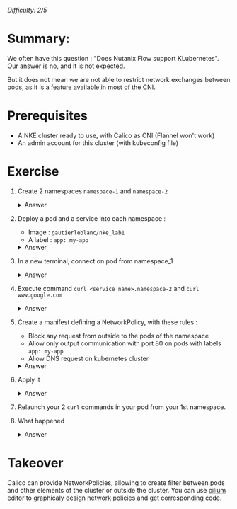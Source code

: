 *Difficulty: 2/5*

# Summary:

We often have this question : "Does Nutanix Flow support KLubernetes". Our answer is no, and it is not expected. 

But it does not mean we are not able to restrict network exchanges between pods, as it is a feature available in most of the CNI.

# Prerequisites
* A NKE cluster ready to use, with Calico as CNI (Flannel won't work)
* An admin account for this cluster (with kubeconfig file)

# Exercise
    
1. Create 2 namespaces `namespace-1` and `namespace-2`

    <details>
    <summary>Answer</summary>
    
    > * `kubectl create namespace namespace-1`
    > * `kubectl create namespace namespace-2`

    </detail><br>

1. Deploy a pod and a service into each namespace :
    * Image : `gautierleblanc/nke_lab1`
    * A label : `app: my-app`

    <details>
    <summary>Answer</summary>
    
    > * Create this manifest file :
    >   ```yaml
    >   apiVersion: v1
    >   kind: Pod
    >   metadata:
    >   name: my-pod
    >   labels:
    >       app: my-app
    >   spec:
    >   containers:
    >   - name: my-cont
    >       image: gautierleblanc/nke_lab_1:1.0
    >       imagePullPolicy: Always
    >   ---
    >   apiVersion: v1
    >   kind: Service
    >   metadata:
    >   name: my-svc
    >   spec:
    >   selector:
    >       app: my-app
    >   ports:
    >       - protocol: TCP
    >       port: 80
    >       targetPort: 80
    >   ```
    > * Apply it in the both namespaces with commmand `kubectl apply -f <manifest file> -n <your namespace>`

    </detail><br>

1. In a new terminal, connect on pod from namespace_1
    
    <details>
    <summary>Answer</summary>
    
    > * `kubectl exec <your pod name> -it -n <your namespace> -- bash`
    
    </detail><br>

1. Execute command `curl <service name>.namespace-2` and `curl www.google.com`
    <details>
    <summary>Answer</summary>
    
    > * You should have an answer, with html code... Content does not matter.
    
    </detail><br>

1. Create a manifest defining a NetworkPolicy, with these rules :
    * Block any request from outside to the pods of the namespace
    * Allow only output communication with port 80 on pods with labels `app: my-app`
    * Allow DNS request on kubernetes cluster

    <details>
    <summary>Answer</summary>
    
    >```yaml
    >apiVersion: networking.k8s.io/v1
    >kind: NetworkPolicy
    >metadata:
    >name: my-networkpolicy
    >spec:
    >podSelector: {}
    >policyTypes:
    >    - Ingress
    >    - Egress
    >ingress: []
    >egress:
    >    - to:
    >        - namespaceSelector: {}
    >        podSelector:
    >            matchExpressions:
    >            - key: app
    >                operator: In
    >                values:
    >                - my-app
    >    ports:
    >        - port: 80
    >    - to:
    >        - namespaceSelector: {}
    >        podSelector:
    >            matchLabels:
    >            k8s-app: kube-dns
    >    ports:
    >        - port: 53
    >        protocol: UDP
    >```
        
    </detail><br>

1. Apply it
    <details>
    <summary>Answer</summary>
    
    > * Launch command `kubectl apply -f <your manifest> -n <your 1st namespace>`
    
    </detail><br>
1. Relaunch your 2 `curl` commands in your pod from your 1st namespace.
1. What happened 
    <details>
    <summary>Answer</summary>
    
    > The network policy has blocked all output connections except those to pods with label `my-app`. 
    
    </detail><br>

# Takeover

Calico can provide NetworkPolicies, allowing to create filter between pods and other elements of the cluster or outside the cluster.
You can use [cilium editor](https://editor.cilium.io) to graphicaly design network policies and get corresponding code.